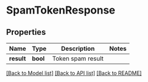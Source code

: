 # SpamTokenResponse

## Properties

Name | Type | Description | Notes
------------ | ------------- | ------------- | -------------
**result** | **bool** | Token spam result | 

[[Back to Model list]](../README.md#documentation-for-models) [[Back to API list]](../README.md#documentation-for-api-endpoints) [[Back to README]](../README.md)


